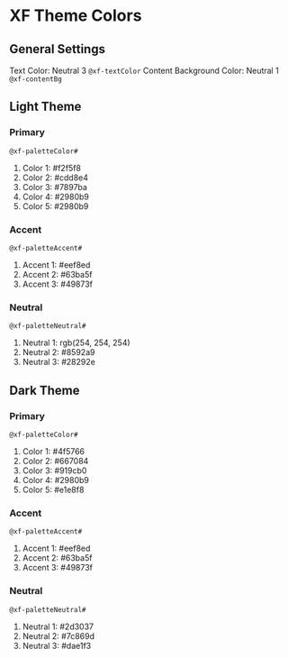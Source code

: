 # XF Theme Colors

## General Settings
Text Color: Neutral 3
`@xf-textColor`
Content Background Color: Neutral 1
`@xf-contentBg`

## Light Theme
### Primary
`@xf-paletteColor#`
1. Color 1: #f2f5f8
2. Color 2: #cdd8e4
3. Color 3: #7897ba
4. Color 4: #2980b9
5. Color 5: #2980b9

### Accent
`@xf-paletteAccent#`
1. Accent 1: #eef8ed
2. Accent 2: #63ba5f
3. Accent 3: #49873f

### Neutral
`@xf-paletteNeutral#`
1. Neutral 1: rgb(254, 254, 254)
2. Neutral 2: #8592a9
3. Neutral 3: #28292e

## Dark Theme
### Primary
`@xf-paletteColor#`
1. Color 1: #4f5766
2. Color 2: #667084
3. Color 3: #919cb0
4. Color 4: #2980b9
5. Color 5: #e1e8f8

### Accent
`@xf-paletteAccent#`
1. Accent 1: #eef8ed
2. Accent 2: #63ba5f
3. Accent 3: #49873f

### Neutral
`@xf-paletteNeutral#`
1. Neutral 1: #2d3037
2. Neutral 2: #7c869d
3. Neutral 3: #dae1f3